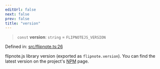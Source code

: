 ```yaml
---
editUrl: false
next: false
prev: false
title: "version"
---
```


> `const` **version**: `string` = `FLIPNOTEJS_VERSION`

Defined in: [src/flipnote.ts:26](https://github.com/jaames/flipnote.js/blob/8ec10f089e866d1297261b52ab6750bd899577ce/src/flipnote.ts#L26)

flipnote.js library version (exported as `flipnote.version`).
You can find the latest version on the project's [NPM](https://www.npmjs.com/package/flipnote.js) page.
